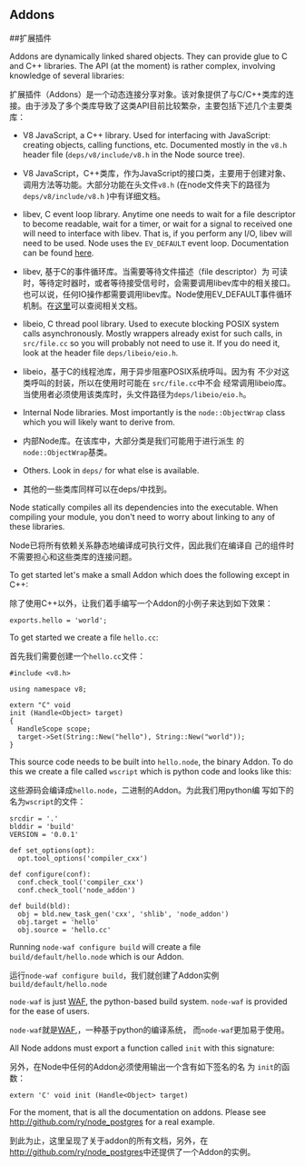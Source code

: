 ## Addons
##扩展插件


Addons are dynamically linked shared objects. They can provide glue to C and
C++ libraries. The API (at the moment) is rather complex, involving
knowledge of several libraries:

扩展插件（Addons）是一个动态连接分享对象。该对象提供了与C/C++类库的连接。由于涉及了多个类库导致了这类API目前比较繁杂，主要包括下述几个主要类库：

 - V8 JavaScript, a C++ library. Used for interfacing with JavaScript:
   creating objects, calling functions, etc.  Documented mostly in the
   `v8.h` header file (`deps/v8/include/v8.h` in the Node source tree).

 - V8 JavaScript，C++类库，作为JavaScript的接口类，主要用于创建对象、调用方法等功能。大部分功能在头文件`v8.h` (在node文件夹下的路径为`deps/v8/include/v8.h` )中有详细文档。

 - libev, C event loop library. Anytime one needs to wait for a file
   descriptor to become readable, wait for a timer, or wait for a signal to
   received one will need to interface with libev.  That is, if you perform
   any I/O, libev will need to be used.  Node uses the `EV_DEFAULT` event
   loop.  Documentation can be found [here](http://cvs.schmorp.de/libev/ev.html).

 - libev, 基于C的事件循环库。当需要等待文件描述（file descriptor）为
  可读时，等待定时器时，或者等待接受信号时，会需要调用libev库中的相关接口。也可以说，任何IO操作都需要调用libev库。Node使用EV_DEFAULT事件循环机制。在[这里](http://cvs.schmorp.de/libev/ev.html)可以查阅相关文档。

 - libeio, C thread pool library. Used to execute blocking POSIX system
   calls asynchronously. Mostly wrappers already exist for such calls, in
   `src/file.cc` so you will probably not need to use it. If you do need it,
   look at the header file `deps/libeio/eio.h`.

 - libeio，基于C的线程池库，用于异步阻塞POSIX系统呼叫。因为有
  不少对这类呼叫的封装，所以在使用时可能在 `src/file.cc`中不会
  经常调用libeio库。当使用者必须使用该类库时，头文件路径为`deps/libeio/eio.h`。

 - Internal Node libraries. Most importantly is the `node::ObjectWrap`
   class which you will likely want to derive from.

 - 内部Node库。在该库中，大部分类是我们可能用于进行派生
  的`node::ObjectWrap`基类。

 - Others. Look in `deps/` for what else is available.

 - 其他的一些类库同样可以在deps/中找到。

Node statically compiles all its dependencies into the executable. When
compiling your module, you don't need to worry about linking to any of these
libraries.

Node已将所有依赖关系静态地编译成可执行文件，因此我们在编译自
己的组件时不需要担心和这些类库的连接问题。

To get started let's make a small Addon which does the following except in
C++:

除了使用C++以外，让我们着手编写一个Addon的小例子来达到如下效果：

    exports.hello = 'world';

To get started we create a file `hello.cc`:

首先我们需要创建一个`hello.cc`文件：


    #include <v8.h>

    using namespace v8;

    extern "C" void
    init (Handle<Object> target)
    {
      HandleScope scope;
      target->Set(String::New("hello"), String::New("world"));
    }

This source code needs to be built into `hello.node`, the binary Addon. To
do this we create a file called `wscript` which is python code and looks
like this:

这些源码会编译成`hello.node`，二进制的Addon。为此我们用python编
写如下的名为`wscript`的文件：

    srcdir = '.'
    blddir = 'build'
    VERSION = '0.0.1'

    def set_options(opt):
      opt.tool_options('compiler_cxx')

    def configure(conf):
      conf.check_tool('compiler_cxx')
      conf.check_tool('node_addon')

    def build(bld):
      obj = bld.new_task_gen('cxx', 'shlib', 'node_addon')
      obj.target = 'hello'
      obj.source = 'hello.cc'

Running `node-waf configure build` will create a file
`build/default/hello.node` which is our Addon.

运行`node-waf configure build`，我们就创建了Addon实例`build/default/hello.node`

`node-waf` is just [WAF](http://code.google.com/p/waf), the python-based build system. `node-waf` is
provided for the ease of users.

`node-waf`就是[WAF](http://code.google.com/p/waf),，一种基于python的编译系统，
而`node-waf`更加易于使用。

All Node addons must export a function called `init` with this signature:

另外，在Node中任何的Addon必须使用输出一个含有如下签名的名
为 `init`的函数：

    extern 'C' void init (Handle<Object> target)

For the moment, that is all the documentation on addons. Please see
<http://github.com/ry/node_postgres> for a real example.

到此为止，这里呈现了关于addon的所有文档，另外，在
<http://github.com/ry/node_postgres>中还提供了一个Addon的实例。